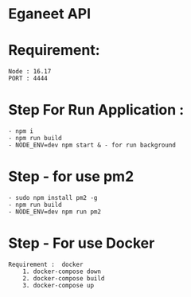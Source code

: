 
# Eganeet API  

# Requirement:
    Node : 16.17 
    PORT : 4444
# Step For Run Application : 
    - npm i 
    - npm run build 
    - NODE_ENV=dev npm start & - for run background 

# Step  -  for use pm2 
    - sudo npm install pm2 -g
    - npm run build 
    - NODE_ENV=dev npm run pm2 

# Step - For use Docker 
    Requirement :  docker 
        1. docker-compose down
        2. docker-compose build
        3. docker-compose up



    
